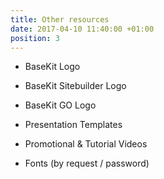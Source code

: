 ```yaml
---
title: Other resources
date: 2017-04-10 11:40:00 +01:00
position: 3
---
```


* BaseKit Logo

* BaseKit Sitebuilder Logo

* BaseKit GO Logo

* Presentation Templates

* Promotional & Tutorial Videos

* Fonts (by request / password)
